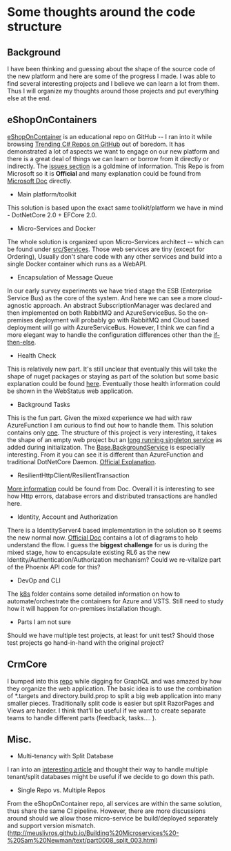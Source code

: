 # Some thoughts around the code structure

## Background

I have been thinking and guessing about the shape of the source code of the new platform and here are some of the progress I made.  I was able to find several interesting projects and I believe we can learn a lot from them. Thus I will organize my thoughts around those projects and put everything else at the end.

## eShopOnContainers

[eShopOnContainer](https://github.com/dotnet-architecture/eShopOnContainers) is an educational repo on GitHub -- I ran into it while browsing [Trending C# Repos on GitHub](https://github.com/trending/c%23) out of boredom.  It has demonstrated a lot of aspects we want to engage on our new platform and there is a great deal of things we can learn or borrow from it directly or indirectly.  The [issues section](https://github.com/dotnet-architecture/eShopOnContainers/issues) is a goldmine of information. This Repo is from Microsoft so it is **Official** and many explanation could be found from [Microsoft Doc](https://docs.microsoft.com/en-us/dotnet/standard/microservices-architecture/) directly. 


* Main platform/toolkit

This solution is based upon the exact same toolkit/platform we have in mind - DotNetCore 2.0 + EFCore 2.0. 

* Micro-Services and Docker

The whole solution is organized upon Micro-Services architect -- which can be found under [src/Services](https://github.com/dotnet-architecture/eShopOnContainers/tree/dev/src/Services). Those web services are tiny (except for Ordering), Usually don't share code with any other services and build into a single Docker container which runs as a WebAPI.  

* Encapsulation of Message Queue

In our early survey experiments we have tried stage the ESB (Enterprise Service Bus) as the core of the system. And here we can see a more cloud-agnostic approach.  An abstract SubscriptionManager was declared and then implemented on both RabbitMQ and AzureServiceBus. So the on-premises deployment will probably go with RabbitMQ and Cloud based deployment will go with AzureServiceBus. However, I think we can find a more elegant way to handle the configuration differences other than the [if-then-else](https://github.com/dotnet-architecture/eShopOnContainers/blob/dev/src/Services/Ordering/Ordering.API/Startup.cs#L142). 

* Health Check

This is relatively new part. It's still unclear that eventually this will take the shape of nuget packages or staying as part of the solution but some basic explanation could be found [here](https://docs.microsoft.com/en-us/dotnet/standard/microservices-architecture/implement-resilient-applications/monitor-app-health).  Eventually those health information could be shown in the WebStatus web application. 


* Background Tasks

This is the fun part. Given the mixed experience we had with raw AzureFunction I am curious to find out how to handle them. This solution contains only [one](https://github.com/dotnet-architecture/eShopOnContainers/tree/dev/src/Services/Ordering/Ordering.BackgroundTasks). The structure of this project is very interesting, it takes the shape of an empty web project but an [long running singleton service](https://github.com/dotnet-architecture/eShopOnContainers/blob/dev/src/Services/Ordering/Ordering.BackgroundTasks/Startup.cs#L53) as added during initialization. The [Base.BackgroundService](https://github.com/dotnet-architecture/eShopOnContainers/blob/dev/src/Services/Ordering/Ordering.BackgroundTasks/Tasks/Base/BackgroundTask.cs) is especially interesting. From it you can see it is different than AzureFunction and traditional DotNetCore Daemon.  [Official Explanation](https://docs.microsoft.com/en-us/dotnet/standard/microservices-architecture/multi-container-microservice-net-applications/background-tasks-with-ihostedservice).


* ResilientHttpClient/ResilientTransaction

[More information](https://docs.microsoft.com/en-us/dotnet/standard/microservices-architecture/implement-resilient-applications/) could be found from Doc. Overall it is interesting to see how Http errors, database errors and distributed transactions are handled here.


* Identity, Account and Authorization

There is a IdentityServer4 based implementation in the solution so it seems the new normal now.  [Official Doc](https://docs.microsoft.com/en-us/dotnet/standard/microservices-architecture/secure-net-microservices-web-applications/) contains a lot of diagrams to help understand the flow. I guess the **biggest challenge** for us is during the mixed stage, how to encapsulate existing RL6 as the new Identity/Authentication/Authorization mechanism?  Could we re-vitalize part of the Phoenix API code for this? 

* DevOp and CLI

The [k8s](https://github.com/dotnet-architecture/eShopOnContainers/tree/dev/k8s) folder  contains some detailed information on how to automate/orchestrate the containers for Azure and VSTS. Still need to study how it will happen for on-premises installation though. 

* Parts I am not sure

Should we have multiple test projects, at least for unit test? Should those test projects go hand-in-hand with the original project? 


## CrmCore

I bumped into this [repo](https://github.com/vietnam-devs/crmcore) while digging for GraphQL and was amazed by how they organize the web application. The basic idea is to use the combination of *.targets and directory.build.prop to split a big web application into many smaller pieces. Traditionally split code is easier but split RazorPages and Views are harder. I think that'll be useful if we want to create separate teams to handle different parts (feedback,  tasks.... ).   


## Misc. 
* Multi-tenancy with Split Database

I ran into an [interesting article](https://dzone.com/articles/multi-tenant-api-based-on-swagger-entity-framework-1) and thought their way to handle multiple tenant/split databases might be useful if we decide to go down this path. 

* Single Repo vs. Multiple Repos

From the eShopOnContainer repo, all services are within the same solution, thus share the same CI pipeline.  However, there are more discussions around should we allow those micro-service be build/deployed separately and support version mismatch. (http://meuslivros.github.io/Building%20Microservices%20-%20Sam%20Newman/text/part0008_split_003.html)








